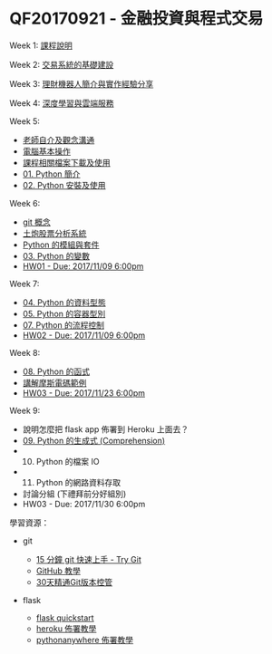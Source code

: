 ﻿# QF20170921 - 金融投資與程式交易

Week 1: [課程說明](https://hackpad.com/jZfGAGEMb3P)

Week 2: [交易系統的基礎建設](https://www.dropbox.com/s/1i5ze65mj2v2h01/%E4%BA%A4%E6%98%93%E7%B3%BB%E7%B5%B1%E7%9A%84%E5%9F%BA%E7%A4%8E%E5%BB%BA%E8%A8%AD.pptx?dl=0)

Week 3: [理財機器人簡介與實作經驗分享](https://www.slideshare.net/philipzh/ss-80462412)

Week 4: [深度學習與雲端服務](https://goo.gl/fqanpZ)

Week 5:

* [老師自介及觀念溝通](https://docs.google.com/presentation/d/1yiHpywvv7jQJR6FBgPzDf4WM_KyKIC4TzekVxVawQgk/edit?usp=sharing)
* [電腦基本操作](https://docs.google.com/presentation/d/1H_KG0rW5JiAnfb6pxEKJGDs2vERoHuS9v67nN2P8-lQ/edit?usp=sharing)
* [課程相關檔案下載及使用](https://www.youtube.com/watch?v=2aNB6HeqVKo&list=PLj4JWjo5dOC4ModtacLGuIhnRRbJurhpC&index=4&t=39s)
* [01. Python 簡介](https://goo.gl/5qr99A)
* [02. Python 安裝及使用](https://goo.gl/WvheQb)

Week 6:

* [git 概念](https://docs.google.com/presentation/d/1nygsgO0m3AklTn-1_7V41iW_-xWjJoFR_r1g0CnzoKo/edit?usp=sharing)
* [土炮股票分析系統](https://www.youtube.com/watch?v=zBtLOMBcH6E)
* [Python 的模組與套件](https://github.com/victorgau/QF20170921/tree/master/module_demo)
* [03. Python 的變數](https://goo.gl/9g3Hme)
* [HW01 - Due: 2017/11/09 6:00pm](https://github.com/victorgau/QF20170921/tree/master/HW01)

Week 7:

* [04. Python 的資料型態](https://goo.gl/UbjntQ)
* [05. Python 的容器型別](https://goo.gl/rytdCn)
* [07. Python 的流程控制](https://goo.gl/qn8chd)
* [HW02 - Due: 2017/11/09 6:00pm](https://github.com/victorgau/QF20170921/tree/master/HW02)

Week 8:

* [08. Python 的函式](https://goo.gl/emMFPT)
* [講解摩斯電碼範例](https://github.com/victorgau/QF20170921/tree/master/morse_code_demo)
* [HW03 - Due: 2017/11/23 6:00pm](https://github.com/victorgau/QF20170921/tree/master/HW03)

Week 9:

* 說明怎麼把 flask app 佈署到 Heroku 上面去？
* [09. Python 的生成式 (Comprehension)](https://goo.gl/NKQyFE)
* 10. Python 的檔案 IO
* 11. Python 的網路資料存取
* 討論分組 (下禮拜前分好組別)
* HW03 - Due: 2017/11/30 6:00pm

學習資源：

* git

  * [15 分鐘 git 快速上手 - Try Git](https://try.github.io)
  * [GitHub 教學](https://www.youtube.com/watch?v=py3n6gF5Y00)
  * [30天精通Git版本控管](https://ithelp.ithome.com.tw/users/20004901/ironman/525)

* flask

  * [flask quickstart](http://flask.pocoo.org/docs/0.12/quickstart/)
  * [heroku 佈署教學](https://github.com/twtrubiks/Deploying-Flask-To-Heroku)
  * [pythonanywhere 佈署教學](https://www.youtube.com/watch?v=M4sxSoRZLtI)
